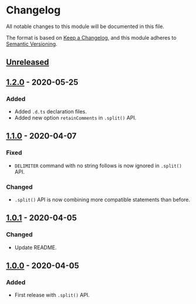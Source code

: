 # Changelog
All notable changes to this module will be documented in this file.

The format is based on [Keep a Changelog](https://keepachangelog.com/en/1.0.0/),
and this module adheres to [Semantic Versioning](https://semver.org/spec/v2.0.0.html).

## [Unreleased]

## [1.2.0] - 2020-05-25
### Added
- Added `.d.ts` declaration files.
- Added new option `retainComments` in `.split()` API.

## [1.1.0] - 2020-04-07
### Fixed
- `DELIMITER` command with no string follows is now ignored in `.split()` API.

### Changed
- `.split()` API is now combining more compatible statements than before.

## [1.0.1] - 2020-04-05
### Changed
- Update README.

## [1.0.0] - 2020-04-05
### Added
- First release with `.split()` API.



[Unreleased]: https://github.com/VeryCrazyDog/mysql-parser/compare/1.2.0...HEAD
[1.2.0]: https://github.com/VeryCrazyDog/mysql-parser/compare/1.1.0...1.2.0
[1.1.0]: https://github.com/VeryCrazyDog/mysql-parser/compare/1.0.1...1.1.0
[1.0.1]: https://github.com/VeryCrazyDog/mysql-parser/compare/1.0.0...1.0.1
[1.0.0]: https://github.com/VeryCrazyDog/mysql-parser/releases/tag/1.0.0
